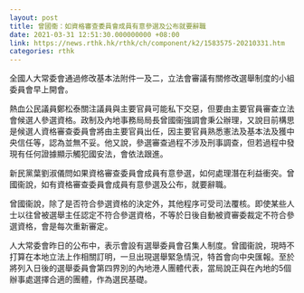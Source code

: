 ```yaml
---
layout: post
title: 曾國衞：如資格審查委員會成員有意參選及公布就要辭職
date: 2021-03-31 12:51:30.000000000 +08:00
link: https://news.rthk.hk/rthk/ch/component/k2/1583575-20210331.htm
categories: rthk
---
```


全國人大常委會通過修改基本法附件一及二，立法會審議有關修改選舉制度的小組委員會早上開會。

熱血公民議員鄭松泰關注議員與主要官員可能私下交惡，但要由主要官員審查立法會候選人參選資格。政制及內地事務局局長曾國衞強調會秉公辦理，又說目前構思是候選人資格審查委員會將由主要官員出任，因主要官員熟悉憲法及基本法及獲中央信任等，認為並無不妥。他又說，參選審查過程不涉及刑事調查，但若過程中發現有任何證據顯示觸犯國安法，會依法跟進。 

新民黨葉劉淑儀問如果資格審查委員會成員有意參選，如何處理潛在利益衝突。曾國衞說，如有資格審查委員會成員有意參選及公布，就要辭職。

曾國衞說，除了是否符合參選資格的決定外，其他程序可受司法覆核。即使某些人士以往曾被選舉主任認定不符合參選資格，不等於日後自動被資審委裁定不符合參選資格，會是每次重新審定。

人大常委會昨日的公布中，表示會設有選舉委員會召集人制度。曾國衞說，現時不打算在本地立法上作相關訂明，一旦出現選舉緊急情況，特首會向中央匯報。至於將列入日後的選舉委員會第四界別的內地港人團體代表，當局說正與在內地的5個辦事處選擇合適的團體，作為選民基礎。
